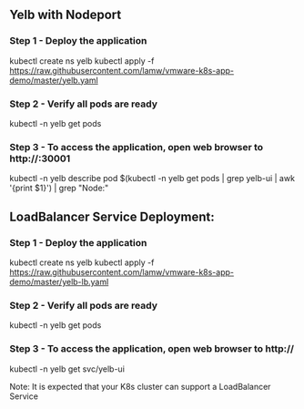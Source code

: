 ## Yelb with Nodeport
### Step 1 - Deploy the application

kubectl create ns yelb
kubectl apply -f https://raw.githubusercontent.com/lamw/vmware-k8s-app-demo/master/yelb.yaml

### Step 2 - Verify all pods are ready

kubectl -n yelb get pods

### Step 3 - To access the application, open web browser to http://<ip>:30001

kubectl -n yelb describe pod $(kubectl -n yelb get pods | grep yelb-ui | awk '{print $1}') | grep "Node:"

## LoadBalancer Service Deployment:

### Step 1 - Deploy the application

kubectl create ns yelb
kubectl apply -f https://raw.githubusercontent.com/lamw/vmware-k8s-app-demo/master/yelb-lb.yaml

### Step 2 - Verify all pods are ready

kubectl -n yelb get pods

### Step 3 - To access the application, open web browser to http://<external-ip>

kubectl -n yelb get svc/yelb-ui

Note: It is expected that your K8s cluster can support a LoadBalancer Service
